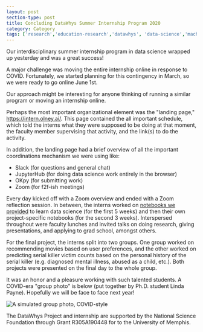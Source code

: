 ```yaml
---
layout: post
section-type: post
title: Concluding DataWhys Summer Internship Program 2020
category: Category
tags: ['research','education-research','datawhys', 'data-science','machine-learning','programming','statistics','service','outreach']
---
```

Our interdisciplinary summer internship program in data science wrapped up yesterday and was a great success!

A major challenge was moving the entire internship online in response to COVID. 
Fortunately, we started planning for this contingency in March, so we were ready to go online June 1st.

Our approach might be interesting for anyone thinking of running a similar program or moving an internship online.

Perhaps the most important organizational element was the "landing page," <https://intern.olney.ai/>.
This page contained the all important schedule, which told the interns what they were supposed to be doing at that moment, the faculty member supervising that activity, and the link(s) to do the activity.

In addition, the landing page had a brief overview of all the important coordinations mechanism we were using like:

- Slack (for questions and general chat)
- JupyterHub (for doing data science work entirely in the browser)
- OKpy (for submitting work)
- Zoom (for f2f-ish meetings)

Every day kicked off with a Zoom overview and ended with a Zoom reflection session.
In between, the interns worked on [notebooks we provided](https://github.com/memphis-iis/datawhys-intern-notebooks-2020) to learn data science (for the first 5 weeks) and then their own project-specific notebooks (for the second 3 weeks).
Interspersed throughout were faculty lunches and invited talks on doing research, giving presentations, and applying to grad school, amongst others.

For the final project, the interns split into two groups. 
One group worked on recommending movies based on user preferences, and the other worked on predicting serial killer victim counts based on the personal history of the serial killer (e.g. diagnosed mental illness, abused as a child, etc.).
Both projects were presented on the final day to the whole group.

It was an honor and a pleasure working with such talented students.
A COVID-era "group photo" is below (put together by Ph.D. student Linda Payne).
Hopefully we will be face to face next year!

![A simulated group photo, COVID-style](https://blogs.memphis.edu/aolney/files/2020/09/Summer2020interns_group_photo_LPayne.jpggroup.jpg)

The DataWhys Project and internship are supported by the National
Science Foundation through Grant R305A190448 for to the University of
Memphis.
